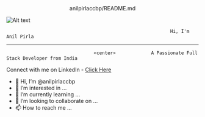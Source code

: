 <center>
                                                    anilpirlaccbp/README.md </center>

![Alt text](https://raw.githubusercontent.com/PolarBearGG/PolarBearGG/master/web-developer.gif )











                                                                Hi, I'm Anil Pirla




__________________________________________________________________________________________________________________________________________________

                                    <center>             A Passionate Full Stack Developer from India
                                                              
Connect with me on LinkedIn - <a href="https://www.linkedin.com/in/anils12/">Click Here</a>




</center>



- 👋 Hi, I’m @anilpirlaccbp
- 👀 I’m interested in ...
- 🌱 I’m currently learning ...
- 💞️ I’m looking to collaborate on ...
- 📫 How to reach me ...

<!---
anilpirlaccbp/anilpirlaccbp is a ✨ special ✨ repository because its `README.md` (this file) appears on your GitHub profile.
You can click the Preview link to take a look at your changes.
--->
